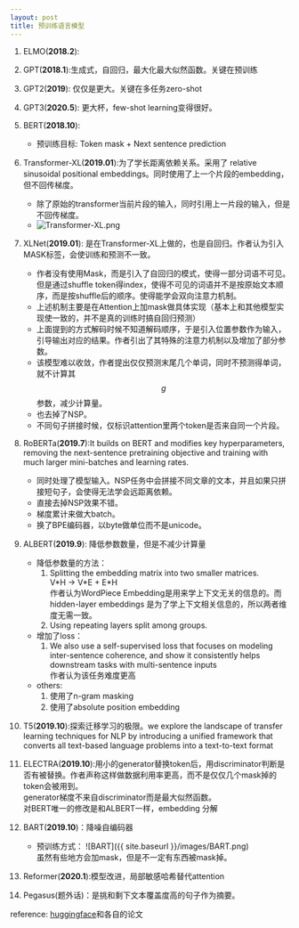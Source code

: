 ```yaml
---
layout: post
title: 预训练语言模型
---
```


1. ELMO(**2018.2**):

1. GPT(**2018.1**):生成式，自回归，最大化最大似然函数。关键在预训练

1. GPT2(**2019**): 仅仅是更大。关键在多任务zero-shot

1. GPT3(**2020.5**): 更大杯，few-shot learning变得很好。

1. BERT(**2018.10**):
   * 预训练目标: Token mask + Next sentence prediction

1. Transformer-XL(**2019.01**):为了学长距离依赖关系。采用了 relative sinusoidal positional embeddings。同时使用了上一个片段的embedding，但不回传梯度。
   * 除了原始的transformer当前片段的输入，同时引用上一片段的输入，但是不回传梯度。
   * ![Transformer-XL.png]({{site.baseurl}}/images/Transformer-XL.png)

2. XLNet(**2019.01**): 是在Transformer-XL上做的，也是自回归。作者认为引入MASK标签，会使训练和预测不一致。
   * 作者没有使用Mask，而是引入了自回归的模式，使得一部分词语不可见。但是通过shuffle token得index，使得不可见的词语并不是按原始文本顺序，而是按shuffle后的顺序。使得能学会双向注意力机制。
   * 上述机制主要是在Attention上加mask做具体实现（基本上和其他模型实现使一致的，并不是真的训练时搞自回归预测）
   * 上面提到的方式解码时候不知道解码顺序，于是引入位置参数作为输入，引导输出对应的结果。作者引出了其特殊的注意力机制以及增加了部分参数。
   * 该模型难以收敛，作者提出仅仅预测末尾几个单词，同时不预测得单词，就不计算其$$g$$参数，减少计算量。
   * 也去掉了NSP。
   * 不同句子拼接时候，仅标识attention里两个token是否来自同一个片段。


3. RoBERTa(**2019.7**):It builds on BERT and modifies key hyperparameters, removing the next-sentence pretraining objective and training with much larger mini-batches and learning rates.
   * 同时处理了模型输入。NSP任务中会拼接不同文章的文本，并且如果只拼接短句子，会使得无法学会远距离依赖。
   * 直接去掉NSP效果不错。
   * 梯度累计来做大batch。
   * 换了BPE编码器，以byte做单位而不是unicode。

4. ALBERT(**2019.9**): 降低参数数量，但是不减少计算量
   * 降低参数量的方法：
      1. Splitting the embedding matrix into two smaller matrices.    
         V\*H -> V\*E + E\*H    
         作者认为WordPiece Embedding是用来学上下文无关的信息的。而 hidden-layer embeddings 是为了学上下文相关信息的，所以两者维度无需一致。
      2. Using repeating layers split among groups.
   * 增加了loss：
      1. We also use a self-supervised loss that focuses on modeling inter-sentence coherence, and show it consistently helps downstream tasks with multi-sentence inputs    
      作者认为该任务难度更高
   * others:
      1. 使用了n-gram masking
      2. 使用了absolute position embedding

5. T5(**2019.10**):探索迁移学习的极限。we explore the landscape of transfer
learning techniques for NLP by introducing a unified framework that converts all text-based language problems into a text-to-text format

1. ELECTRA(**2019.10**):用小的generator替换token后，用discriminator判断是否有被替换。作者声称这样做数据利用率更高，而不是仅仅几个mask掉的token会被用到。    
   generator梯度不来自discriminator而是最大似然函数。    
   对BERT唯一的修改是和ALBERT一样，embedding 分解

1. BART(**2019.10**)：降噪自编码器
   * 预训练方式：
      ![BART]({{ site.baseurl }}/images/BART.png)    
      虽然有些地方会加mask，但是不一定有东西被mask掉。

1. Reformer(**2020.1**):模型改进，局部敏感哈希替代attention

1. Pegasus(题外话)：是挑和剩下文本覆盖度高的句子作为摘要。


   

reference: [huggingface](https://huggingface.co/docs/transformers/model_doc/albert)和各自的论文
